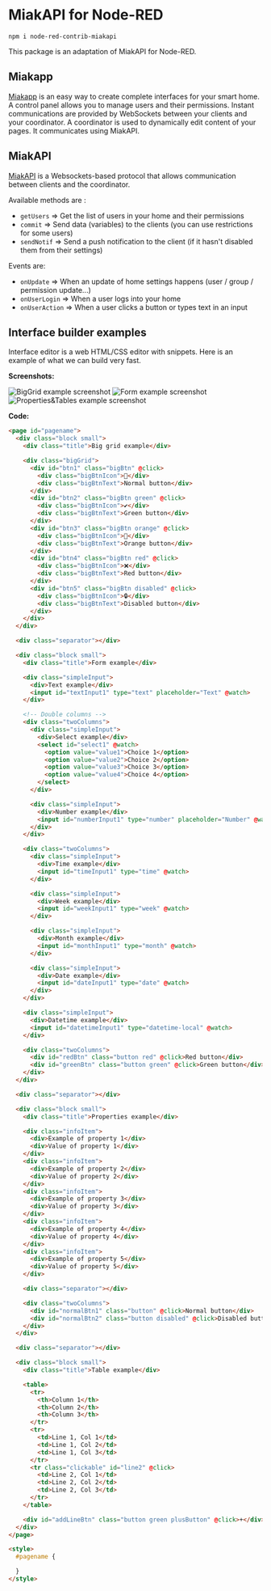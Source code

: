 # MiakAPI for Node-RED

```
npm i node-red-contrib-miakapi
```

This package is an adaptation of MiakAPI for Node-RED.

## Miakapp
[Miakapp](https://miakapp.com/) is an easy way to create complete interfaces for your smart home.
A control panel allows you to manage users and their permissions.
Instant communications are provided by WebSockets between your clients
and your coordinator. A coordinator is used to dynamically edit content
of your pages. It communicates using MiakAPI.

## MiakAPI
[MiakAPI](https://npmjs.com/miakapi) is a Websockets-based protocol that allows communication between clients and the coordinator.

Available methods are :
- `getUsers` => Get the list of users in your home and their permissions
- `commit` => Send data (variables) to the clients (you can use restrictions for some users)
- `sendNotif` => Send a push notification to the client (if it hasn't disabled them from their settings)

Events are:
- `onUpdate` => When an update of home settings happens (user / group / permission update...)
- `onUserLogin` => When a user logs into your home
- `onUserAction` => When a user clicks a button or types text in an input

## Interface builder examples
Interface editor is a web HTML/CSS editor with snippets.
Here is an example of what we can build very fast.

__Screenshots:__

![BigGrid example screenshot](https://raw.githubusercontent.com/Miakapp/MiakAPI/main/screenshots/bigGrid.jpg)
![Form example screenshot](https://raw.githubusercontent.com/Miakapp/MiakAPI/main/screenshots/formExample.jpg)
![Properties&Tables example screenshot](https://raw.githubusercontent.com/Miakapp/MiakAPI/main/screenshots/properties%26table.jpg)

__Code:__
```html
<page id="pagename">
  <div class="block small">
    <div class="title">Big grid example</div>

    <div class="bigGrid">
      <div id="btn1" class="bigBtn" @click>
        <div class="bigBtnIcon">🔷</div>
        <div class="bigBtnText">Normal button</div>
      </div>
      <div id="btn2" class="bigBtn green" @click>
        <div class="bigBtnIcon">✔</div>
        <div class="bigBtnText">Green button</div>
      </div>
      <div id="btn3" class="bigBtn orange" @click>
        <div class="bigBtnIcon">🔶</div>
        <div class="bigBtnText">Orange button</div>
      </div>
      <div id="btn4" class="bigBtn red" @click>
        <div class="bigBtnIcon">❌</div>
        <div class="bigBtnText">Red button</div>
      </div>
      <div id="btn5" class="bigBtn disabled" @click>
        <div class="bigBtnIcon">🔒</div>
        <div class="bigBtnText">Disabled button</div>
      </div>
    </div>
  </div>

  <div class="separator"></div>

  <div class="block small">
    <div class="title">Form example</div>

    <div class="simpleInput">
      <div>Text example</div>
      <input id="textInput1" type="text" placeholder="Text" @watch>
    </div>

    <!-- Double columns -->
    <div class="twoColumns">
      <div class="simpleInput">
        <div>Select example</div>
        <select id="select1" @watch>
          <option value="value1">Choice 1</option>
          <option value="value2">Choice 2</option>
          <option value="value3">Choice 3</option>
          <option value="value4">Choice 4</option>
        </select>
      </div>

      <div class="simpleInput">
        <div>Number example</div>
        <input id="numberInput1" type="number" placeholder="Number" @watch>
      </div>
    </div>

    <div class="twoColumns">
      <div class="simpleInput">
        <div>Time example</div>
        <input id="timeInput1" type="time" @watch>
      </div>

      <div class="simpleInput">
        <div>Week example</div>
        <input id="weekInput1" type="week" @watch>
      </div>

      <div class="simpleInput">
        <div>Month example</div>
        <input id="monthInput1" type="month" @watch>
      </div>

      <div class="simpleInput">
        <div>Date example</div>
        <input id="dateInput1" type="date" @watch>
      </div>
    </div>

    <div class="simpleInput">
      <div>Datetime example</div>
      <input id="datetimeInput1" type="datetime-local" @watch>
    </div>

    <div class="twoColumns">
      <div id="redBtn" class="button red" @click>Red button</div>
      <div id="greenBtn" class="button green" @click>Green button</div>
    </div>
  </div>

  <div class="separator"></div>

  <div class="block small">
    <div class="title">Properties example</div>

    <div class="infoItem">
      <div>Example of property 1</div>
      <div>Value of property 1</div>
    </div>    
    <div class="infoItem">
      <div>Example of property 2</div>
      <div>Value of property 2</div>
    </div>    
    <div class="infoItem">
      <div>Example of property 3</div>
      <div>Value of property 3</div>
    </div>
    <div class="infoItem">
      <div>Example of property 4</div>
      <div>Value of property 4</div>
    </div>    
    <div class="infoItem">
      <div>Example of property 5</div>
      <div>Value of property 5</div>
    </div>

    <div class="separator"></div>

    <div class="twoColumns">
      <div id="normalBtn1" class="button" @click>Normal button</div>
      <div id="normalBtn2" class="button disabled" @click>Disabled button</div>
    </div>
  </div>

  <div class="separator"></div>

  <div class="block small">
    <div class="title">Table example</div>

    <table>
      <tr>
        <th>Column 1</th>
        <th>Column 2</th>
        <th>Column 3</th>
      </tr>
      <tr>
        <td>Line 1, Col 1</td>
        <td>Line 1, Col 2</td>
        <td>Line 1, Col 3</td>
      </tr>
      <tr class="clickable" id="line2" @click>
        <td>Line 2, Col 1</td>
        <td>Line 2, Col 2</td>
        <td>Line 2, Col 3</td>
      </tr>
    </table>

    <div id="addLineBtn" class="button green plusButton" @click>+</div>
  </div>
</page>

<style>
  #pagename {

  }
</style>
```
